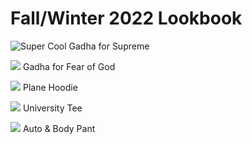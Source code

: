 # Fall/Winter 2022 Lookbook

![Super Cool](https://encrypted-tbn0.gstatic.com/images?q=tbn:ANd9GcSq7wgSFVautzxjVszKsSGIwZlkpSVwM_It8jommV4&s)
Gadha for Supreme

![](https://encrypted-tbn0.gstatic.com/images?q=tbn:ANd9GcSq7wgSFVautzxjVszKsSGIwZlkpSVwM_It8jommV4&s)
Gadha for Fear of God

![](https://encrypted-tbn0.gstatic.com/images?q=tbn:ANd9GcSq7wgSFVautzxjVszKsSGIwZlkpSVwM_It8jommV4&s)
Plane Hoodie

![](https://encrypted-tbn0.gstatic.com/images?q=tbn:ANd9GcSq7wgSFVautzxjVszKsSGIwZlkpSVwM_It8jommV4&s)
University Tee

![](https://encrypted-tbn0.gstatic.com/images?q=tbn:ANd9GcSq7wgSFVautzxjVszKsSGIwZlkpSVwM_It8jommV4&s)
Auto & Body Pant
